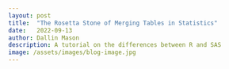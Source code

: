 ```yaml
---
layout: post
title:  "The Rosetta Stone of Merging Tables in Statistics"
date:   2022-09-13
author: Dallin Mason
description: A tutorial on the differences between R and SAS
image: /assets/images/blog-image.jpg
---
```

